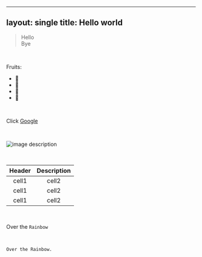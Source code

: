 ---------
layout: single
title: Hello world
---------
<!-- preview md: ctrl + shift + v -->

<!-- Quote -->
> Hello <br>Bye

<br>

<!-- Bullet list -->
Fruits:
* 🍏
* 🍋
* 🍉
* 🍍

<br>

<!-- Link -->
Click [Google](https://google.com)

<br>

<!-- Image -->
![image description](https://img1.daumcdn.net/thumb/R1280x0/?scode=mtistory2&fname=https%3A%2F%2Fblog.kakaocdn.net%2Fdn%2FbEaKNC%2Fbtq8ArPXtqQ%2F621XlhC6Pn30kkk9UCW4pk%2Fimg.png)

<br>

<!--Table -->

|Header|Description|
|:---:|:---:|
|cell1|cell2|
|cell1|cell2|
|cell1|cell2|

<br>
<!-- 하이라이트 -->
<!-- Code -->

Over the `Rainbow`

<br>

```
Over the Rainbow.
```
